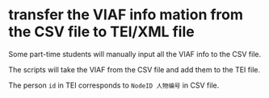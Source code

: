 # transfer the VIAF info mation from the CSV file to TEI/XML file

Some part-time students will manually input all the VIAF info to the CSV file.

The scripts will take the VIAF from the CSV file and add them to the TEI file.

The person `id` in TEI corresponds to `NodeID 人物编号` in CSV file.

